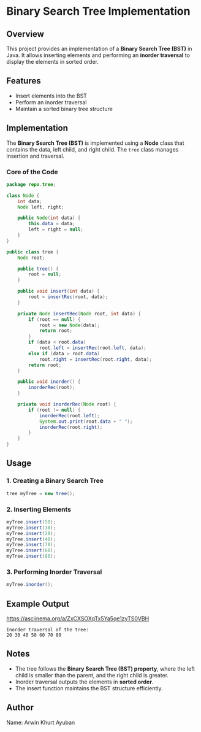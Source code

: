 # Binary Search Tree Implementation

## Overview
This project provides an implementation of a **Binary Search Tree (BST)** in Java. It allows inserting elements and performing an **inorder traversal** to display the elements in sorted order.

## Features

- Insert elements into the BST
- Perform an inorder traversal
- Maintain a sorted binary tree structure

## Implementation

The **Binary Search Tree (BST)** is implemented using a **Node** class that contains the data, left child, and right child. The `tree` class manages insertion and traversal.

### Core of the Code

```java
package repo.tree;

class Node {
    int data;
    Node left, right;

    public Node(int data) {
        this.data = data;
        left = right = null;
    }
}

public class tree {
    Node root;

    public tree() {
        root = null;
    }

    public void insert(int data) {
        root = insertRec(root, data);
    }

    private Node insertRec(Node root, int data) {
        if (root == null) {
            root = new Node(data);
            return root;
        }
        if (data < root.data)
            root.left = insertRec(root.left, data);
        else if (data > root.data)
            root.right = insertRec(root.right, data);
        return root;
    }

    public void inorder() {
        inorderRec(root);
    }

    private void inorderRec(Node root) {
        if (root != null) {
            inorderRec(root.left);
            System.out.print(root.data + " ");
            inorderRec(root.right);
        }
    }
}
```

## Usage

### 1. Creating a Binary Search Tree
```java
tree myTree = new tree();
```

### 2. Inserting Elements
```java
myTree.insert(50);
myTree.insert(30);
myTree.insert(20);
myTree.insert(40);
myTree.insert(70);
myTree.insert(60);
myTree.insert(80);
```

### 3. Performing Inorder Traversal
```java
myTree.inorder();
```

## Example Output

https://asciinema.org/a/ZxCXSOXqTx5Ya5qe1zyTS0VBH
```
Inorder traversal of the tree:
20 30 40 50 60 70 80 
```

## Notes

- The tree follows the **Binary Search Tree (BST) property**, where the left child is smaller than the parent, and the right child is greater.
- Inorder traversal outputs the elements in **sorted order**.
- The insert function maintains the BST structure efficiently.

## Author
Name: Arwin Khurt Ayuban


